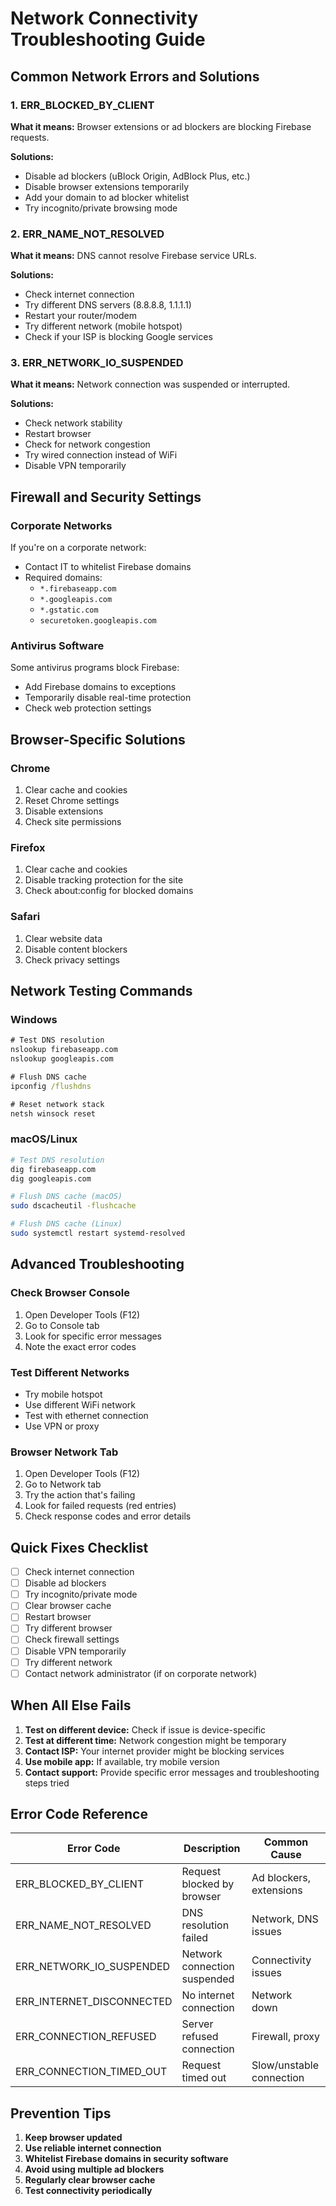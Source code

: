 # Network Connectivity Troubleshooting Guide

## Common Network Errors and Solutions

### 1. ERR_BLOCKED_BY_CLIENT
**What it means:** Browser extensions or ad blockers are blocking Firebase requests.

**Solutions:**
- Disable ad blockers (uBlock Origin, AdBlock Plus, etc.)
- Disable browser extensions temporarily
- Add your domain to ad blocker whitelist
- Try incognito/private browsing mode

### 2. ERR_NAME_NOT_RESOLVED
**What it means:** DNS cannot resolve Firebase service URLs.

**Solutions:**
- Check internet connection
- Try different DNS servers (8.8.8.8, 1.1.1.1)
- Restart your router/modem
- Try different network (mobile hotspot)
- Check if your ISP is blocking Google services

### 3. ERR_NETWORK_IO_SUSPENDED
**What it means:** Network connection was suspended or interrupted.

**Solutions:**
- Check network stability
- Restart browser
- Check for network congestion
- Try wired connection instead of WiFi
- Disable VPN temporarily

## Firewall and Security Settings

### Corporate Networks
If you're on a corporate network:
- Contact IT to whitelist Firebase domains
- Required domains:
  - `*.firebaseapp.com`
  - `*.googleapis.com`
  - `*.gstatic.com`
  - `securetoken.googleapis.com`

### Antivirus Software
Some antivirus programs block Firebase:
- Add Firebase domains to exceptions
- Temporarily disable real-time protection
- Check web protection settings

## Browser-Specific Solutions

### Chrome
1. Clear cache and cookies
2. Reset Chrome settings
3. Disable extensions
4. Check site permissions

### Firefox
1. Clear cache and cookies
2. Disable tracking protection for the site
3. Check about:config for blocked domains

### Safari
1. Clear website data
2. Disable content blockers
3. Check privacy settings

## Network Testing Commands

### Windows
```cmd
# Test DNS resolution
nslookup firebaseapp.com
nslookup googleapis.com

# Flush DNS cache
ipconfig /flushdns

# Reset network stack
netsh winsock reset
```

### macOS/Linux
```bash
# Test DNS resolution
dig firebaseapp.com
dig googleapis.com

# Flush DNS cache (macOS)
sudo dscacheutil -flushcache

# Flush DNS cache (Linux)
sudo systemctl restart systemd-resolved
```

## Advanced Troubleshooting

### Check Browser Console
1. Open Developer Tools (F12)
2. Go to Console tab
3. Look for specific error messages
4. Note the exact error codes

### Test Different Networks
- Try mobile hotspot
- Use different WiFi network
- Test with ethernet connection
- Use VPN or proxy

### Browser Network Tab
1. Open Developer Tools (F12)
2. Go to Network tab
3. Try the action that's failing
4. Look for failed requests (red entries)
5. Check response codes and error details

## Quick Fixes Checklist

- [ ] Check internet connection
- [ ] Disable ad blockers
- [ ] Try incognito/private mode
- [ ] Clear browser cache
- [ ] Restart browser
- [ ] Try different browser
- [ ] Check firewall settings
- [ ] Disable VPN temporarily
- [ ] Try different network
- [ ] Contact network administrator (if on corporate network)

## When All Else Fails

1. **Test on different device:** Check if issue is device-specific
2. **Test at different time:** Network congestion might be temporary
3. **Contact ISP:** Your internet provider might be blocking services
4. **Use mobile app:** If available, try mobile version
5. **Contact support:** Provide specific error messages and troubleshooting steps tried

## Error Code Reference

| Error Code | Description | Common Cause |
|------------|-------------|--------------|
| ERR_BLOCKED_BY_CLIENT | Request blocked by browser | Ad blockers, extensions |
| ERR_NAME_NOT_RESOLVED | DNS resolution failed | Network, DNS issues |
| ERR_NETWORK_IO_SUSPENDED | Network connection suspended | Connectivity issues |
| ERR_INTERNET_DISCONNECTED | No internet connection | Network down |
| ERR_CONNECTION_REFUSED | Server refused connection | Firewall, proxy |
| ERR_CONNECTION_TIMED_OUT | Request timed out | Slow/unstable connection |

## Prevention Tips

1. **Keep browser updated**
2. **Use reliable internet connection**
3. **Whitelist Firebase domains in security software**
4. **Avoid using multiple ad blockers**
5. **Regularly clear browser cache**
6. **Test connectivity periodically**
